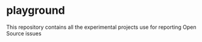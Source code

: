 # playground
This repository contains all the experimental projects use for reporting Open Source issues
